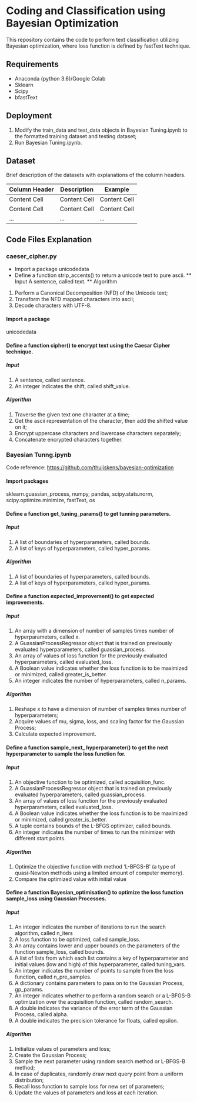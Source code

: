 # Coding and Classification using Bayesian Optimization 
This repository contains the code to perform text classification utilizing Bayesian optimization, where loss function is defined by fastText technique. 

## Requirements
* Anaconda (python 3.6)/Google Colab
* Sklearn
* Scipy
* bfastText

## Deployment
1.	Modify the train_data and test_data objects in Bayesian Tuning.ipynb to the formatted training dataset and testing dataset;
2.	Run Bayesian Tuning.ipynb.

## Dataset
Brief description of the datasets with explanations of the column headers.

| Column Header  | Description | Example |
| ------------- | ------------- |------------- |
| Content Cell  | Content Cell  | Content Cell  |
| Content Cell  | Content Cell  | Content Cell  |
| ...  | ...  | ...  |

## Code Files Explanation

### caeser_cipher.py
* Import a package
unicodedata
* Define a function strip_accents() to return a unicode text to pure ascii. 
** Input
A sentence, called text.
** Algorithm
1. Perform a Canonical Decomposition (NFD) of the Unicode text;
2. Transform the NFD mapped characters into ascii;
3.  Decode characters with UTF-8.
#### Import a package
unicodedata
#### Define a function cipher() to encrypt text using the Caesar Cipher technique.
##### Input
1.	A sentence, called sentence.
2.	An integer indicates the shift, called shift_value.
##### Algorithm
1.	Traverse the given text one character at a time;
2.	Get the ascii representation of the character, then add the shifted value on it;
3.	Encrypt uppercase characters and lowercase characters separately;
4.	Concatenate encrypted characters together.

### Bayesian Tunng.ipynb
Code reference: https://github.com/thuijskens/bayesian-optimization
#### Import packages
sklearn.guassian_process, numpy, pandas, scipy.stats.norm, scipy.optimize.minimize, fastText, os
#### Define a function get_tuning_params() to get tunning parameters.
##### Input
1.	A list of boundaries of hyperparameters, called bounds.
2.	A list of keys of hyperparameters, called hyper_params.
##### Algorithm
1.	A list of boundaries of hyperparameters, called bounds.
2.	A list of keys of hyperparameters, called hyper_params.
#### Define a function expected_improvement() to get expected improvements.
##### Input
1.	An array with a dimension of number of samples times number of hyperparameters, called x.
2.	A GuassianProcessRegressor object that is trained on previously evaluated hyperparameters, called guassian_process.
3.	An array of values of loss function for the previously evaluated hyperparameters, called evaluated_loss.
4.	 A Boolean value indicates whether the loss function is to be maximized or minimized, called greater_is_better.
5.	An integer indicates the number of hyperparameters, called n_params.
##### Algorithm
1.	Reshape x to have a dimension of number of samples times number of hyperparameters;
2.	Acquire values of mu, sigma, loss, and scaling factor for the Gaussian Process;
3.	Calculate expected improvement.
#### Define a function sample_next_ hyperparameter() to get the next hyperparameter to sample the loss function for. 
##### Input
1.	An objective function to be optimized, called acquisition_func.
2.	A GuassianProcessRegressor object that is trained on previously evaluated hyperparameters, called guassian_process.
3.	An array of values of loss function for the previously evaluated hyperparameters, called evaluated_loss.
4.	A Boolean value indicates whether the loss function is to be maximized or minimized, called greater_is_better.
5.	A tuple contains bounds of the L-BFGS optimizer, called bounds.
6.	An integer indicates the number of times to run the minimizer with different start points.
##### Algorithm
1.	Optimize the objective function with method ‘L-BFGS-B’ (a type of quasi-Newton methods using a limited amount of computer memory).
2.	Compare the optimized value with initial value
#### Define a function Bayesian_optimisation() to optimize the loss function sample_loss using Gaussian Processes. 
##### Input
1.	An integer indicates the number of iterations to run the search algorithm, called n_iters
2.	A loss function to be optimized, called sample_loss.
3.	An array contains lower and upper bounds on the parameters of the function sample_loss, called bounds.
4.	A list of lists from which each list contains a key of hyperparameter and initial values (low and high) of this hyperparameter, called tuning_vars.
5.	An integer indicates the number of points to sample from the loss function, called n_pre_samples.
6.	A dictionary contains parameters to pass on to the Gaussian Process, gp_params.
7.	An integer indicates whether to perform a random search or a L-BFGS-B optimization over the acquisition function, called random_search.
8.	A double indicates the variance of the error term of the Gaussian Process, called alpha.
9.	A double indicates the precision tolerance for floats, called epsilon.
##### Algorithm
1.	Initialize values of parameters and loss;
2.	Create the Gaussian Process;
3.	Sample the next parameter using random search method or L-BFGS-B method;
4.	In case of duplicates, randomly draw next query point from a uniform distribution;
5.	Recall loss function to sample loss for new set of parameters;
6.  Update the values of parameters and loss at each iteration.
